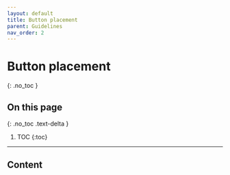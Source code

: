 ```yaml
---
layout: default
title: Button placement
parent: Guidelines
nav_order: 2
---
```


# Button placement
{: .no_toc }

## On this page
{: .no_toc .text-delta }

1. TOC
{:toc}

---

## Content
